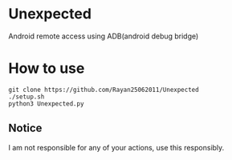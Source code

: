 # Unexpected
Android remote access using ADB(android debug bridge)

# How to use
```
git clone https://github.com/Rayan25062011/Unexpected
./setup.sh
python3 Unexpected.py
```

## Notice

I am not responsible for any of your actions, use this responsibly.
